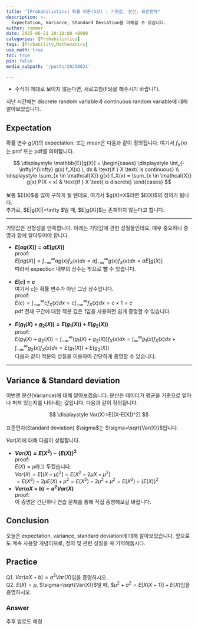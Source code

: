 ```yaml
---
title: "[Probabilistics] 확률 이론(5강) - 기댓값, 분산, 표준편차"
description: >-
  Expectation, Variance, Standard Deviation을 이해할 수 있습니다.
author: rammer
date: 2025-06-21 10:10:00 +0900
categories: [Probabilistics]
tags: [Probability,Mathematics]
use_math: true
toc: true
pin: false
media_subpath: '/posts/20250621'

---
```

  * 수식이 제대로 보이지 않는다면, 새로고침(F5)을 해주시기 바랍니다.  
  
  
 지난 시간에는 discrete random variable과 continuous random variable에 대해 알아보았습니다.


## **Expectation**
확률 변수 $g(X)$의 expectation, 또는 mean은 다음과 같이 정의됩니다. 여기서 $f_X(x)$는 pmf 또는 pdf를 의미합니다.<br>
<div align="center">
$$
\displaystyle
\mathbb{E}[g(X)] = 
\begin{cases}
\displaystyle \int_{-\infty}^{\infty} g(x) f_X(x) \, dx & \text{if } X \text{ is continuous} \\
\displaystyle \sum_{x \in \mathcal{X}} g(x) f_X(x) = \sum_{x \in \mathcal{X}} g(x) P(X = x) & \text{if } X \text{ is discrete}
\end{cases}
$$
</div>
<br>
보통 $E(X)$를 많이 구하게 될 텐데요, 여기서 $g(X)=X$라면 $E(X)$의 정의가 됩니다.<br>
추가로, $E|g(X)|=\infty $일 때, $E[g(X)]$는 존재하지 않는다고 합니다.<br>

---

기댓값은 선형성을 만족합니다. 아래는 기댓값에 관한 성질들인데요, 매우 중요하니 증명과 함께 알아두어야 합니다.<br>

 * __$E[ag(X)]=aE[g(X)]$__   
proof:<br>
$E[ag(X)]=\int_{-\infty }^{\infty }ag(x)f_X(x)dx=a\int_{-\infty }^{\infty }g(x)f_X(x)dx=aE[g(X)]$<br>
따라서 expection 내부의 상수는 밖으로 뺄 수 있습니다.<br><br>
 * __$E[c]=c$__  
여기서 c는 확률 변수가 아닌 그냥 상수입니다.<br>
proof:<br>
$E(c)=\int_{-\infty }^{\infty}cf_X(x)dx=c\int_{-\infty}^{\infty}f_X(x)dx=c\times 1=c$  
pdf 전체 구간에 대한 적분 값은 1임을 사용하면 쉽게 증명할 수 있습니다.<br><br>
 * __$E(g_1(X)+g_2(X))=E(g_1(X))+E(g_2(X))$__  
proof:<br>
$E(g_1(X)+g_2(X))=\int_{-\infty}^{\infty}(g_1(X)+g_2(X))f_X(x)dx=\int_{\infty}^{\infty}g_1(x)f_X(x)dx+\int_{-\infty}^{\infty}g_2(x)f_X(x)dx=E(g_1(X))+E(g_2(X))$   
다음과 같이 적분의 성질을 이용하여 간단하게 증명할 수 있습니다.

---

## **Variance & Standard deviation**  
이번엔 분산(Variance)에 대해 알아보겠습니다. 분산은 데이터가 평균을 기준으로 얼마나 퍼져 있는지를 나타내는 값입니다. 다음과 같이 정의됩니다. <br>
<div align="center">
$$
\displaystyle
Var(X)=E[(X-E[X])^2]
$$
</div>
<br>
표준편차(Standard deviation) $\sigma$는 $\sigma=\sqrt{Var(X)}$입니다.<br>

$Var(X)$에 대해 다음이 성립합니다.  
 * __$Var(X)=E(X^2)-\{E(X)\}^2$__  
proof:  
$E(X)=\mu$라고 두겠습니다.<br>
$Var(X)=E[(X-\mu)^2]=E[X^2-2\mu X+\mu^2]$<br>
$=E(X^2)-2\mu E(X)+\mu^2=E(X^2)-2\mu^2+\mu^2=E(X^2)-\{E(X)\}^2$<br>
 * __$Var(aX+b)=a^2Var(X)$__  
proof:  
이 증명은 간단하니 연습 문제를 통해 직접 증명해보길 바랍니다.<br>

## **Conclusion**
오늘은 expectation, variance, standard deviation에 대해 알아보았습니다. 앞으로도 계속 사용할 개념이므로, 정의 및 관련 성질을 꼭 기억해둡시다.<br>
## **Practice** 
Q1. $Var(aX+b)=a^2Var(X)$임을 증명하시오.  
Q2. $E(X)=\mu$, $\sigma=\sqrt{Var(X)}$일 때, $$\mu^2+\sigma^2=E[X(X-1)]+E(X)$임을 증명하시오.  

### Answer 
추후 업로드 예정







